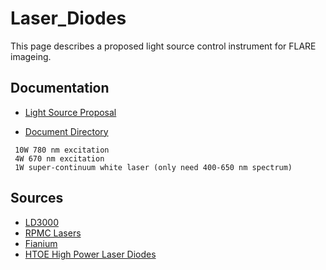 # Laser_Diodes
This page describes a proposed light source control instrument for FLARE imageing.

## Documentation

 * [Light Source Proposal](http://docs.google.com/Doc?docid=0AVkcEtLoMLBZZGQ1aG5mN2pfMjBnN2R2bm03dg&hl=en)

 * [Document Directory](http://ohm.bu.edu/~hazen/Frangioni)

```
 10W 780 nm excitation
 4W 670 nm excitation
 1W super-continuum white laser (only need 400-650 nm spectrum)

```
## Sources

 * [LD3000](http://www.thorlabs.com/thorProduct.cfm?partNumber=LD3000)
 * [RPMC Lasers](http://www.rpmclasers.com/)
 * [Fianium](http://www.fianium.com/products/optical.htm)
 * [HTOE High Power Laser Diodes](http://www.roithner-laser.com/htoe.html)

